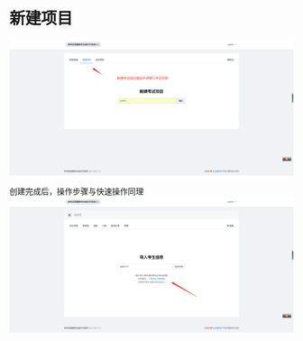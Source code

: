 # 新建项目

![img](./assets/589e30db83382c3adaaf735f0a91a204_1872x898.png)




创建完成后，操作步骤与快速操作同理
![img](./assets/5f5b06d14008f7fa80b13f8d6a6a913b_1266x607.png)